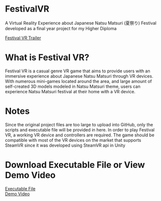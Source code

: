 # FestivalVR
 A Virtual Reality Experience about Japanese Natsu Matsuri (夏祭り) Festival developed as a final year project for my Higher Diploma  
   
 [Festival VR Trailer](https://youtu.be/Wc8P8sQD--o)
 
# What is Festival VR?
 Festival VR is a casual genre VR game that aims to provide users with an immersive experience about Japanese Natsu Matsuri through VR devices. With numerous mini-games located around the area, and large amount of self-created 3D models modeled in Natsu Matsuri theme, users can experience Natsu Matsuri festival at their home with a VR device.
 
# Notes
 Since the original project files are too large to upload into GitHub, only the scripts and executable file will be provided in here. In order to play Festival VR, a working VR device and controllers are required. The game should be compatible with most of the VR devices on the market that supports SteamVR since it was developed using SteamVR api in Unity

# Download Executable File or View Demo Video
[Executable File](https://drive.google.com/file/d/14z5Bazek0jrc-hCHxsUjKTr7j89LO1rU/view)  
[Demo Video](https://youtu.be/GPAGxKVH-Ng)
